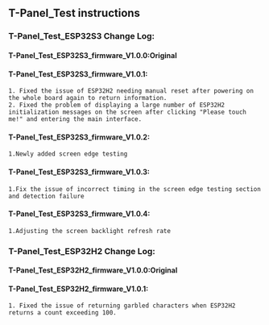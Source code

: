 <!--
 * @Description: None
 * @version: V1.0.0
 * @Author: LILYGO_L
 * @Date: 2023-09-12 18:12:36
 * @LastEditors: LILYGO_L
 * @LastEditTime: 2024-01-11 10:50:18
 * @License: GPL 3.0
-->
## T-Panel_Test instructions

### T-Panel_Test_ESP32S3 Change Log:
#### T-Panel_Test_ESP32S3_firmware_V1.0.0:Original
#### T-Panel_Test_ESP32S3_firmware_V1.0.1:
    1. Fixed the issue of ESP32H2 needing manual reset after powering on the whole board again to return information.
    2. Fixed the problem of displaying a large number of ESP32H2 initialization messages on the screen after clicking "Please touch me!" and entering the main interface.
#### T-Panel_Test_ESP32S3_firmware_V1.0.2:
    1.Newly added screen edge testing
#### T-Panel_Test_ESP32S3_firmware_V1.0.3:
    1.Fix the issue of incorrect timing in the screen edge testing section and detection failure
#### T-Panel_Test_ESP32S3_firmware_V1.0.4:
    1.Adjusting the screen backlight refresh rate

### T-Panel_Test_ESP32H2 Change Log:
#### T-Panel_Test_ESP32H2_firmware_V1.0.0:Original
#### T-Panel_Test_ESP32H2_firmware_V1.0.1:
    1. Fixed the issue of returning garbled characters when ESP32H2 returns a count exceeding 100.

